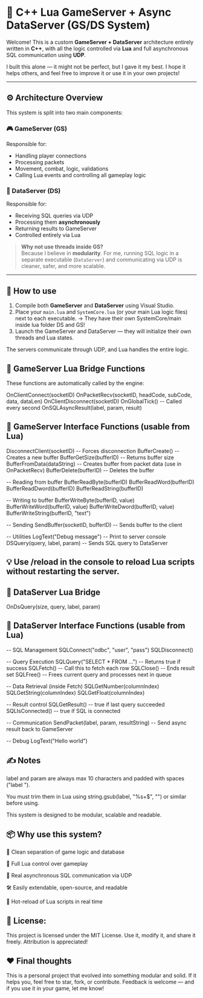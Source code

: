 # 🧠 C++ Lua GameServer + Async DataServer (GS/DS System)

Welcome! This is a custom **GameServer + DataServer** architecture entirely written in **C++**, with all the logic controlled via **Lua** and full asynchronous SQL communication using **UDP**.

I built this alone — it might not be perfect, but I gave it my best. I hope it helps others, and feel free to improve it or use it in your own projects!

---

## ⚙️ Architecture Overview

This system is split into two main components:

### 🎮 GameServer (GS)

Responsible for:
- Handling player connections
- Processing packets
- Movement, combat, logic, validations
- Calling Lua events and controlling all gameplay logic

### 🧠 DataServer (DS)

Responsible for:
- Receiving SQL queries via UDP
- Processing them **asynchronously**
- Returning results to GameServer
- Controlled entirely via Lua

> **Why not use threads inside GS?**  
> Because I believe in **modularity**. For me, running SQL logic in a separate executable (`DataServer`) and communicating via UDP is cleaner, safer, and more scalable.

---

## 🚀 How to use

1. Compile both **GameServer** and **DataServer** using Visual Studio.
2. Place your `main.lua` and `SystemCore.lua` (or your main Lua logic files) next to each executable. -> They have their own SystemCore/main inside lua folder DS and GS!
3. Launch the GameServer and DataServer — they will initialize their own threads and Lua states.

The servers communicate through UDP, and Lua handles the entire logic.

## 🧩 GameServer Lua Bridge Functions

These functions are automatically called by the engine:

OnClientConnect(socketID)
OnPacketRecv(socketID, headCode, subCode, data, dataLen)
OnClientDisconnect(socketID)
OnGlobalTick() -- Called every second
OnSQLAsyncResult(label, param, result)

## 🧩 GameServer Interface Functions (usable from Lua)

DisconnectClient(socketID)        -- Forces disconnection
BufferCreate()                    -- Creates a new buffer
BufferGetSize(bufferID)          -- Returns buffer size
BufferFromData(dataString)       -- Creates buffer from packet data (use in OnPacketRecv)
BufferDelete(bufferID)           -- Deletes the buffer

-- Reading from buffer
BufferReadByte(bufferID)
BufferReadWord(bufferID)
BufferReadDword(bufferID)
BufferReadString(bufferID)

-- Writing to buffer
BufferWriteByte(bufferID, value)
BufferWriteWord(bufferID, value)
BufferWriteDword(bufferID, value)
BufferWriteString(bufferID, "text")

-- Sending
SendBuffer(socketID, bufferID)    -- Sends buffer to the client

-- Utilities
LogText("Debug message")          -- Print to server console
DSQuery(query, label, param)     -- Sends SQL query to DataServer

## 💡 Use /reload in the console to reload Lua scripts without restarting the server.

## 🧩 DataServer Lua Bridge

OnDsQuery(size, query, label, param)

## 🧩 DataServer Interface Functions (usable from Lua)

-- SQL Management
SQLConnect("odbc", "user", "pass")
SQLDisconnect()

-- Query Execution
SQLQuery("SELECT * FROM ...")       -- Returns true if success
SQLFetch()                          -- Call this to fetch each row
SQLClose()                          -- Ends result set
SQLFree()                           -- Frees current query and processes next in queue

-- Data Retrieval (inside Fetch)
SQLGetNumber(columnIndex)
SQLGetString(columnIndex)
SQLGetFloat(columnIndex)

-- Result control
SQLGetResult()        -- true if last query succeeded
SQLIsConnected()      -- true if SQL is connected

-- Communication
SendPacket(label, param, resultString)   -- Send async result back to GameServer

-- Debug
LogText("Hello world")

## ✍️ Notes

label and param are always max 10 characters and padded with spaces ("label ").

You must trim them in Lua using string.gsub(label, "%s+$", "") or similar before using.

This system is designed to be modular, scalable and readable.

## 📦 Why use this system?

🧠 Clean separation of game logic and database

📜 Full Lua control over gameplay

🚀 Real asynchronous SQL communication via UDP

🛠️ Easily extendable, open-source, and readable

🔁 Hot-reload of Lua scripts in real time

## 📌 License:

This project is licensed under the MIT License.
Use it, modify it, and share it freely. Attribution is appreciated!

## ❤️ Final thoughts
This is a personal project that evolved into something modular and solid.
If it helps you, feel free to star, fork, or contribute.
Feedback is welcome — and if you use it in your game, let me know!
